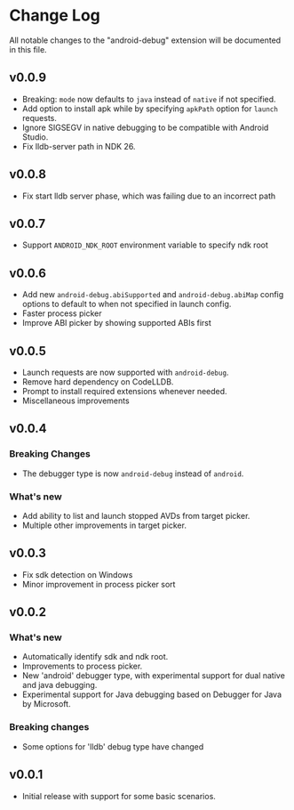 # Change Log

All notable changes to the "android-debug" extension will be documented in this file.

## v0.0.9
- Breaking: `mode` now defaults to `java` instead of `native` if not specified.
- Add option to install apk while by specifying `apkPath` option for `launch` requests.
- Ignore SIGSEGV in native debugging to be compatible with Android Studio.
- Fix lldb-server path in NDK 26.

## v0.0.8
- Fix start lldb server phase, which was failing due to an incorrect path

## v0.0.7
- Support `ANDROID_NDK_ROOT` environment variable to specify ndk root

## v0.0.6
- Add new `android-debug.abiSupported` and `android-debug.abiMap` config options to default to when not specified in launch config.
- Faster process picker
- Improve ABI picker by showing supported ABIs first

## v0.0.5
- Launch requests are now supported with `android-debug`.
- Remove hard dependency on CodeLLDB.
- Prompt to install required extensions whenever needed.
- Miscellaneous improvements 

## v0.0.4
### Breaking Changes
- The debugger type is now `android-debug` instead of `android`.

### What's new
- Add ability to list and launch stopped AVDs from target picker.
- Multiple other improvements in target picker.

## v0.0.3
- Fix sdk detection on Windows
- Minor improvement in process picker sort

## v0.0.2

### What's new
- Automatically identify sdk and ndk root.
- Improvements to process picker.
- New 'android' debugger type, with experimental support for dual native and java debugging.
- Experimental support for Java debugging based on Debugger for Java by Microsoft.

### Breaking changes
- Some options for 'lldb' debug type have changed

## v0.0.1
- Initial release with support for some basic scenarios.